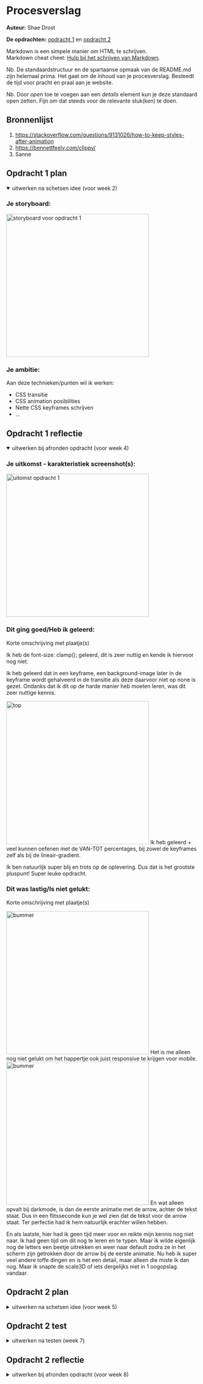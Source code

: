 # Procesverslag
**Auteur:** Shae Drost

**De opdrachten:** [opdracht 1](opdracht1/index.html) en [opdracht 2](opdracht2/index.html)


Markdown is een simpele manier om HTML te schrijven.  
Markdown cheat cheet: [Hulp bij het schrijven van Markdown](https://github.com/adam-p/markdown-here/wiki/Markdown-Cheatsheet).

Nb. De standaardstructuur en de spartaanse opmaak van de README.md zijn helemaal prima. Het gaat om de inhoud van je procesverslag. Besteedt de tijd voor pracht en praal aan je website.

Nb. Door *open* toe te voegen aan een *details* element kun je deze standaard open zetten. Fijn om dat steeds voor de relevante stuk(ken) te doen.



## Bronnenlijst
  1. https://stackoverflow.com/questions/9131026/how-to-keep-styles-after-animation
  2. https://bennettfeely.com/clippy/
  3. Sanne



## Opdracht 1 plan

<details open>
  <summary>uitwerken na schetsen idee (voor week 2)</summary>


  ### Je storyboard:
  <img src="./readme-images/storyboard.jpg" width="375px" alt="storyboard voor opdracht 1">


  ### Je ambitie: 
  Aan deze technieken/punten wil ik werken:
  - CSS transitie
  - CSS animation posibilities
  - Nette CSS keyframes schrijven
  - ...
 
</details>



## Opdracht 1 reflectie

<details open>
  <summary>uitwerken bij afronden opdracht (voor week 4)</summary>


  ### Je uitkomst - karakteristiek screenshot(s):
  <img src="./readme-images/final result in screenshots.png" width="375px" alt="uitomst opdracht 1">


  ### Dit ging goed/Heb ik geleerd: 
  Korte omschrijving met plaatje(s)

  Ik heb de font-size: clamp(); geleerd, dit is zeer nuttig en kende ik hiervoor nog niet.

  Ik heb geleerd dat in een keyframe, een background-image later in de keyframe wordt gehalveerd in de transitie
  als deze daarvoor niet op none is gezet. Ondanks dat ik dit op de harde manier heb moeten leren, was dit  
  zeer nuttige kennis.

  <img src="./readme-images/percentage.png" width="375px" alt="top">
  Ik heb geleerd + veel kunnen oefenen met de VAN-TOT percentages, bij zowel de keyframes zelf als bij de lineair-gradient.

  Ik ben natuurlijk super blij en trots op de oplevering. Dus dat is het grootste pluspunt! Super leuke opdracht.


  ### Dit was lastig/Is niet gelukt:
  Korte omschrijving met plaatje(s)

  <img src="./readme-images/mobielhapper.png" width="375px" alt="bummer">
  Het is me alleen nog niet gelukt om het happertje ook juist responsive te krijgen voor mobile.


  <img src="./readme-images/arrowbackground.png" width="375px" alt="bummer">
  En wat alleen opvalt bij darkmode, is dan de eerste animatie met de arrow, achter de tekst staat.
  Dus in een flitsseconde kun je wel zien dat de tekst voor de arrow staat. Ter perfectie had ik hem
  natuurlijk erachter willen hebben.

  En als laatste, hier had ik geen tijd meer voor en reikte mijn kennis nog niet naar. Ik had geen tijd om dit nog te leren
  en te typen. Maar ik wilde eigenlijk nog de letters een beetje uitrekken en weer naar default zodra ze in het scherm zijn 
  getrokken door de arrow bij de eerste animatie. 
  Nu heb ik super veel andere toffe dingen en is het een detail, maar alleen die miste ik dan nog. Maar ik snapte de scale3D
  of iets dergelijks niet in 1 oogopslag. vandaar.

</details>



## Opdracht 2 plan

<details>
  <summary>uitwerken na schetsen idee (voor week 5)</summary>


  ### Je ontwerp:
  <img src="readme-images/dummy-plaatje.svg" width="375px" alt="ontwerp opdracht 2">


  ### Je ambitie: 
  Aan deze technieken/punten wil ik werken:
  - punt 1
  - punt 2
  - nog een punt
  - ...
</details>



## Opdracht 2 test

<details>
  <summary>uitwerken na testen (week 7)</summary>

  Neem minimaal 5 bevindingen op:



  ### Bevinding 1:
  Omschrijving van wat er nog niet orde was (tekst en afbeeding(en)).

  #### oplossing:
  Beschrijving hoe je het hebt hebt opgelost of als het niet gelukt is hoe je het zou oplossen (tekst en afbeeding(en)).



  ### Bevinding 2:
  Omschrijving van wat er nog niet orde was (tekst en afbeeding(en)).

  #### oplossing:
  Beschrijving hoe je het hebt hebt opgelost of als het niet gelukt is hoe je het zou oplossen (tekst en afbeeding(en)).



  ### Bevinding 3:
  ...
</details>



## Opdracht 2 reflectie

<details>
  <summary>uitwerken bij afronden opdracht (voor week 8)</summary>

  ### Je uitkomst - karakteristiek screenshot(s):
  <img src="readme-images/dummy-plaatje.svg" width="375px" alt="uitkomst opdracht 2">


  ### Dit ging goed/Heb ik geleerd: 
  Korte omschrijving met plaatje(s)

  <img src="readme-images/dummy-plaatje.svg" width="375px" alt="top">


  ### Dit was lastig/Is niet gelukt:
  Korte omschrijving met plaatje(s)

  <img src="readme-images/dummy-plaatje.svg" width="375px" alt="bummer">
</details>